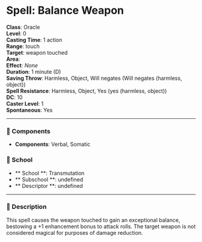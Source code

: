 
# Spell: Balance Weapon
**Class**: Oracle  
**Level**: 0  
**Casting Time**: 1 action  
**Range**: touch  
**Target**: weapon touched  
**Area**:   
**Effect**: _None_  
**Duration**: 1 minute (D)  
**Saving Throw**: Harmless, Object, Will negates (Will negates (harmless, object))  
**Spell Resistance**: Harmless, Object, Yes (yes (harmless, object))  
**DC**: 10  
**Caster Level**: 1  
**Spontaneous**: Yes

---

### 🔮 Components
- **Components**: Verbal, Somatic

### 🏫 School
- ** School **: Transmutation
- ** Subschool **: undefined
- ** Descriptor **: undefined
---

### 📜 Description
This spell causes the weapon touched to gain an exceptional balance, bestowing a +1 enhancement bonus to attack rolls. The target weapon is not considered magical for purposes of damage reduction.
